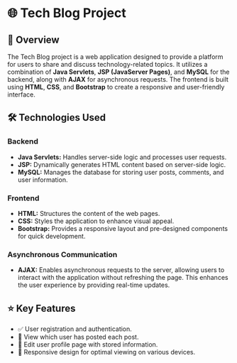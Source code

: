 # 🌐 Tech Blog Project

## 📖 Overview
The Tech Blog project is a web application designed to provide a platform for users to share and discuss technology-related topics. It utilizes a combination of **Java Servlets**, **JSP (JavaServer Pages)**, and **MySQL** for the backend, along with **AJAX** for asynchronous requests. The frontend is built using **HTML**, **CSS**, and **Bootstrap** to create a responsive and user-friendly interface.

## 🛠️ Technologies Used

### Backend
- **Java Servlets:** Handles server-side logic and processes user requests.
- **JSP:** Dynamically generates HTML content based on server-side logic.
- **MySQL:** Manages the database for storing user posts, comments, and user information.

### Frontend
- **HTML:** Structures the content of the web pages.
- **CSS:** Styles the application to enhance visual appeal.
- **Bootstrap:** Provides a responsive layout and pre-designed components for quick development.

### Asynchronous Communication
- **AJAX:** Enables asynchronous requests to the server, allowing users to interact with the application without refreshing the page. This enhances the user experience by providing real-time updates.

## ⭐ Key Features
- ✅ User registration and authentication.
- 👤 View which user has posted each post.
- 🔧 Edit user profile page with stored information.
- 📱 Responsive design for optimal viewing on various devices.


